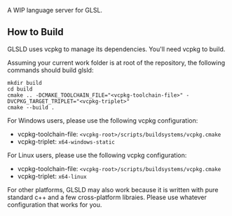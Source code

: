 A WIP language server for GLSL.

## How to Build

GLSLD uses vcpkg to manage its dependencies. You'll need vcpkg to build.

Assuming your current work folder is at root of the repository, the following commands should build glsld:
```
mkdir build
cd build
cmake .. -DCMAKE_TOOLCHAIN_FILE="<vcpkg-toolchain-file>" -DVCPKG_TARGET_TRIPLET="<vcpkg-triplet>"
cmake --build .
```

For Windows users, please use the following vcpkg configuration:
- vcpkg-toolchain-file: `<vcpkg-root>/scripts/buildsystems/vcpkg.cmake`
- vcpkg-triplet: `x64-windows-static`

For Linux users, please use the following vcpkg configuration:
- vcpkg-toolchain-file: `<vcpkg-root>/scripts/buildsystems/vcpkg.cmake`
- vcpkg-triplet: `x64-linux`

For other platforms, GLSLD may also work because it is written with pure standard c++ and a few cross-platform libraies. Please use whatever configuration that works for you.